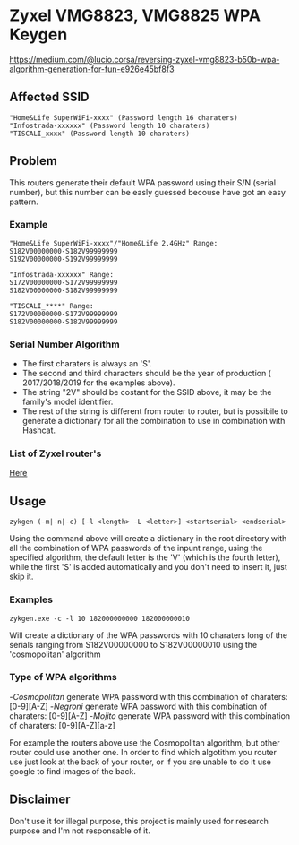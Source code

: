 # Zyxel VMG8823, VMG8825 WPA Keygen

https://medium.com/@lucio.corsa/reversing-zyxel-vmg8823-b50b-wpa-algorithm-generation-for-fun-e926e45bf8f3

## Affected SSID
```
"Home&Life SuperWiFi-xxxx" (Password length 16 charaters)
"Infostrada-xxxxxx" (Password length 10 charaters)
"TISCALI_xxxx" (Password length 10 charaters)
```


## Problem

This routers generate their default WPA password using their S/N (serial number), but this number can be easly guessed becouse have got an easy pattern.

### Example

```
"Home&Life SuperWiFi-xxxx"/"Home&Life 2.4GHz" Range:
S182V00000000-S182V99999999
S192V00000000-S192V99999999

"Infostrada-xxxxxx" Range:
S172V00000000-S172V99999999
S182V00000000-S182V99999999

"TISCALI_****" Range:
S172V00000000-S172V99999999
S182V00000000-S182V99999999
```

### Serial Number Algorithm
- The first charaters is always an 'S'.
- The second and third characters should be the year of production ( 2017/2018/2019 for the examples above).
- The string "2V" should be costant for the SSID above, it may be the family's model identifier.
- The rest of the string is different from router to router, but is possibile to generate a dictionary for all the combination to use in combination  with Hashcat.

### List of Zyxel router's
 [Here](https://pastebin.com/guGVzeNj)

## Usage
```
zykgen (-m|-n|-c) [-l <length> -L <letter>] <startserial> <endserial> 
```
Using the command above will create a dictionary in the root directory with all the combination of WPA passwords of the inpunt range, using the specified algorithm, the default letter is the 'V' (which is the fourth letter), while the first 'S' is added automatically and you don't need to insert it, just skip it.
  
### Examples
```
zykgen.exe -c -l 10 182000000000 182000000010
```
Will create a dictionary of the WPA passwords with 10 charaters long of the serials ranging from S182V00000000 to S182V00000010 using the 'cosmopolitan' algorithm 

### Type of WPA algorithms 
-*Cosmopolitan* generate WPA password with this combination of charaters: [0-9][A-Z]
-*Negroni* generate WPA password with this combination of charaters: [0-9][A-Z]
-*Mojito* generate WPA password with this combination of charaters: [0-9][A-Z][a-z]

For example the routers above use the Cosmopolitan algorithm, but other router could use another one. 
In order to find which algotithm you router use just look at the back of your router, or if you are unable to do it use google to find images of the back.

## Disclaimer
Don't use it for illegal purpose, this project is mainly used for research purpose and I'm not responsable of it.
